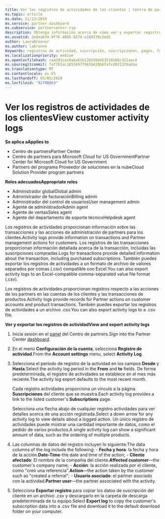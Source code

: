 ```yaml
---
title: Ver los registros de actividades de los clientes | Centro de partners
ms.topic: article
ms.date: 11/13/2019
ms.service: partner-dashboard
ms.subservice: partnercenter-csp
description: Obtenga información acerca de cómo ver y exportar registros de actividad para obtener información sobre las transacciones de cuentas de clientes y otras actividades de administración de asociados relacionadas con el cliente.
ms.assetid: 2e8ea634-9f76-4005-9274-e104170c2ed5
author: LauraBrenner
ms.author: labrenne
Keywords: registros de actividad, suscripción, suscripciones, pagos, facturación, transacciones
ms.localizationpriority: medium
ms.openlocfilehash: caa203cac0aba616129158d453518166c322aac4
ms.sourcegitcommit: faf7b1ac1653497f963b428bbfafcd821378adaa
ms.translationtype: MT
ms.contentlocale: es-ES
ms.lasthandoff: 05/05/2020
ms.locfileid: "82798663"
---
```

# <a name="view-customer-activity-logs"></a><span data-ttu-id="c97da-104">Ver los registros de actividades de los clientes</span><span class="sxs-lookup"><span data-stu-id="c97da-104">View customer activity logs</span></span>

<span data-ttu-id="c97da-105">**Se aplica a**</span><span class="sxs-lookup"><span data-stu-id="c97da-105">**Applies to**</span></span>

- <span data-ttu-id="c97da-106">Centro de partners</span><span class="sxs-lookup"><span data-stu-id="c97da-106">Partner Center</span></span>
- <span data-ttu-id="c97da-107">Centro de partners para Microsoft Cloud for US Government</span><span class="sxs-lookup"><span data-stu-id="c97da-107">Partner Center for Microsoft Cloud for US Government</span></span>
- <span data-ttu-id="c97da-108">Partners del programa Proveedor de soluciones en la nube</span><span class="sxs-lookup"><span data-stu-id="c97da-108">Cloud Solution Provider program partners</span></span>

<span data-ttu-id="c97da-109">**Roles adecuados**</span><span class="sxs-lookup"><span data-stu-id="c97da-109">**Appropriate roles**</span></span>

- <span data-ttu-id="c97da-110">Administrador global</span><span class="sxs-lookup"><span data-stu-id="c97da-110">Global admin</span></span>
- <span data-ttu-id="c97da-111">Administrador de facturación</span><span class="sxs-lookup"><span data-stu-id="c97da-111">Billing admin</span></span>
- <span data-ttu-id="c97da-112">Administrador del control de usuarios</span><span class="sxs-lookup"><span data-stu-id="c97da-112">User management admin</span></span>
- <span data-ttu-id="c97da-113">Agente de administrador</span><span class="sxs-lookup"><span data-stu-id="c97da-113">Admin agent</span></span>
- <span data-ttu-id="c97da-114">Agente de ventas</span><span class="sxs-lookup"><span data-stu-id="c97da-114">Sales agent</span></span>
- <span data-ttu-id="c97da-115">Agente del departamento de soporte técnico</span><span class="sxs-lookup"><span data-stu-id="c97da-115">Helpdesk agent</span></span>

<span data-ttu-id="c97da-116">Los registros de actividades proporcionan información sobre las transacciones y las acciones de administración de partners para los clientes.</span><span class="sxs-lookup"><span data-stu-id="c97da-116">Activity logs provide information on transactions and Partner management actions for customers.</span></span> <span data-ttu-id="c97da-117">Los registros de las transacciones proporcionan información detallada acerca de la transacción, incluidas las suscripciones compradas.</span><span class="sxs-lookup"><span data-stu-id="c97da-117">Logs for transactions provide detailed information about the transaction, including purchased subscriptions.</span></span> <span data-ttu-id="c97da-118">También puedes exportar los registros de actividades a un formato de archivo de valores separados por comas (.csv) compatible con Excel.</span><span class="sxs-lookup"><span data-stu-id="c97da-118">You can also export activity logs to an Excel-compatible comma-separated value file format (.csv).</span></span>

<span data-ttu-id="c97da-119">Los registros de actividades proporcionan registros respecto a las acciones de los partners en las cuentas de los clientes y las transacciones de productos.</span><span class="sxs-lookup"><span data-stu-id="c97da-119">Activity logs provide records for Partner actions on customer accounts and product transactions.</span></span> <span data-ttu-id="c97da-120">También puedes exportar los registros de actividades a un archivo .csv.</span><span class="sxs-lookup"><span data-stu-id="c97da-120">You can also export activity logs to a .csv file.</span></span>

<span data-ttu-id="c97da-121">**Ver y exportar los registros de actividad**</span><span class="sxs-lookup"><span data-stu-id="c97da-121">**View and export activity logs**</span></span>

1. <span data-ttu-id="c97da-122">Inicia sesión en el [panel](https://partner.microsoft.com/dashboard) del Centro de partners.</span><span class="sxs-lookup"><span data-stu-id="c97da-122">Sign into the Partner Center [dashboard](https://partner.microsoft.com/dashboard).</span></span>

2. <span data-ttu-id="c97da-123">En el menú **Configuración de la cuenta**, selecciona **Registro de actividad**.</span><span class="sxs-lookup"><span data-stu-id="c97da-123">From the **Account settings** menu, select **Activity Log**.</span></span>
2.  <span data-ttu-id="c97da-124">Selecciona el período de registro de la actividad en los campos **Desde** y **Hasta**.</span><span class="sxs-lookup"><span data-stu-id="c97da-124">Select the activity log period in the **From** and **to** fields.</span></span> <span data-ttu-id="c97da-125">De forma predeterminada, el registro de actividades se establece en el mes más reciente.</span><span class="sxs-lookup"><span data-stu-id="c97da-125">The activity log export defaults to the most recent month.</span></span>

    <span data-ttu-id="c97da-126">Cada registro actividades proporciona un vínculo a la página **Suscripciones** del cliente que se muestra.</span><span class="sxs-lookup"><span data-stu-id="c97da-126">Each activity log provides a link to the listed customer's **Subscriptions** page.</span></span>

    <span data-ttu-id="c97da-127">Selecciona una flecha abajo de cualquier registro actividades para ver detalles acerca de una acción registrada.</span><span class="sxs-lookup"><span data-stu-id="c97da-127">Select a down arrow for any activity log to view details about a logged action.</span></span> <span data-ttu-id="c97da-128">Un único registro de actividades puede mostrar una cantidad importante de datos, como el pedido de varios productos.</span><span class="sxs-lookup"><span data-stu-id="c97da-128">A single activity log can show a significant amount of data, such as the ordering of multiple products.</span></span>

3.   <span data-ttu-id="c97da-129">Las columnas de datos del registro incluyen lo siguiente:</span><span class="sxs-lookup"><span data-stu-id="c97da-129">The data columns of the log include the following:</span></span>
    -   <span data-ttu-id="c97da-130">**Fecha y hora**: la fecha y hora de la acción.</span><span class="sxs-lookup"><span data-stu-id="c97da-130">**Date-Time**-the date and time of the action;</span></span>
    -   <span data-ttu-id="c97da-131">**Cliente afectado**: El nombre de la compañía del cliente.</span><span class="sxs-lookup"><span data-stu-id="c97da-131">**Affected customer**—the customer's company name;</span></span>
    -   <span data-ttu-id="c97da-132">**Acción**: la acción realizada por el cliente, como "creó una referencia".</span><span class="sxs-lookup"><span data-stu-id="c97da-132">**Action**—the action taken by the customer such as "created a referral";</span></span>
    -   <span data-ttu-id="c97da-133">**Usuario asociado**: el partner asociado con la actividad.</span><span class="sxs-lookup"><span data-stu-id="c97da-133">**Partner user**—the partner associated with the activity.</span></span>

4.  <span data-ttu-id="c97da-134">Selecciona **Exportar registro** para copiar los datos de suscripción del cliente en un archivo .csv y descargarlo en la carpeta de descarga predeterminada de tu equipo.</span><span class="sxs-lookup"><span data-stu-id="c97da-134">Select **Export log** to copy the customer's subscription data into a .csv file and download it to the default download folder on your computer.</span></span>
    
 

 



